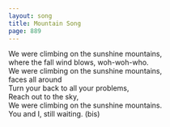 ```yaml
---
layout: song
title: Mountain Song
page: 889
---
```


We were climbing on the sunshine mountains,  
where the fall wind blows, woh-woh-who.  
We were climbing on the sunshine mountains,  
faces all around  
Turn your back to all your problems,  
Reach out to the sky,  
We were climbing on the sunshine mountains.  
You and I, still waiting. (bis)  
